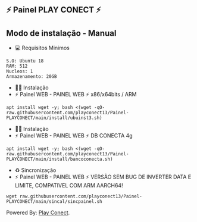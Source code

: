 ## ⚡ Painel PLAY CONECT ⚡

## Modo de instalação - Manual

* 💻 Requisitos Minimos

```
S.O: Ubuntu 18
RAM: 512
Nucleos: 1
Armazenamento: 20GB
```

* 🐱‍💻 Instalação
* ⚡ Painel WEB - PAINEL WEB ⚡ x86/x64bits / ARM

```
apt install wget -y; bash <(wget -qO- raw.githubusercontent.com/playconect13/Painel-PLAYCONECT/main/install/ubuinst3.sh)
```

* 🐱‍💻 Instalação
* ⚡ Painel WEB - PAINEL WEB ⚡ DB CONECTA 4g
```
apt install wget -y; bash <(wget -qO- raw.githubusercontent.com/playconect13/Painel-PLAYCONECT/main/install/bancoconecta.sh)
```

* ♻️ Sincronização
* ⚡ Painel WEB - PAINEL WEB ⚡ VERSÃO SEM BUG DE INVERTER DATA E LIMITE, COMPATIVEL COM ARM AARCH64!
```
wget raw.githubusercontent.com/playconect13/Painel-PLAYCONECT/main/sincal/sincpainel.sh
```

 Powered By: <a href="https://t.me/asempreendimentos013/">Play Conect</a>.
 
